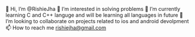 👋 Hi, I’m @RishieJha
👀 I’m interested in solving problems
🌱 I’m currently learning C and C++ languge and will be learning all languages in future
💞 I’m looking to collaborate on projects related to ios and android devolpment
📫 How to reach me rishiejha@gmail.com 
